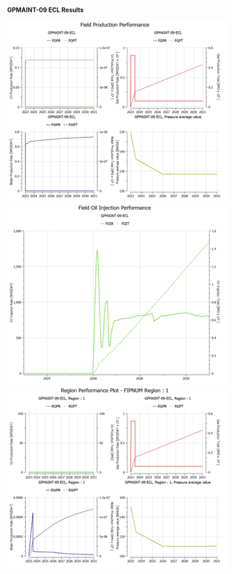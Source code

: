 #### GPMAINT-09 ECL Results

![](ECL/GPMAINT-09-ECL-Field_Production_Performance.png)
![](ECL/GPMAINT-09-ECL-Field_Oil_Injection_Performance.png)
![](ECL/GPMAINT-09-ECL-Region_Performance_Plot_FIPNUM_Region_1.png)
